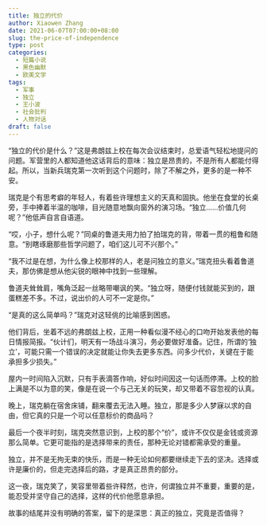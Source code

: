 ```yaml
---
title: 独立的代价
author: Xiaowen Zhang
date: 2021-06-07T07:00:00+08:00
slug: the-price-of-independence
type: post
categories:
  - 短篇小说
  - 黑色幽默
  - 欧美文学
tags:
  - 军事
  - 独立
  - 王小波
  - 社会批判
  - 人物对话
draft: false
---
```


“独立的代价是什么？”这是弗朗兹上校在每次会议结束时，总爱语气轻松地提问的问题。军营里的人都知道他这话背后的意味：独立是昂贵的，不是所有人都能付得起。所以，当新兵瑞克第一次听到这个问题时，除了不解之外，更多的是一种不安。

瑞克是个有思考癖的年轻人，有着些许理想主义的天真和固执。他坐在食堂的长桌旁，手中捧着半温的咖啡，目光随意地飘向窗外的演习场。“独立……价值几何呢？”他低声自言自语道。

“哎，小子，想什么呢？”同桌的鲁道夫用力拍了拍瑞克的背，带着一贯的粗鲁和随意。“别瞎琢磨那些哲学问题了，咱们这儿可不兴那个。”

“我不过是在想，为什么像上校那样的人，老是问独立的意义。”瑞克扭头看着鲁道夫，那仿佛是想从他尖锐的眼神中找到一些理解。

鲁道夫耸耸肩，嘴角泛起一丝略带嘲讽的笑。“独立呀，随便付钱就能买到的，跟蛋糕差不多。不过，说出价的人可不一定是你。”

“是真的这么简单吗？”瑞克对这轻佻的比喻感到困惑。

他们背后，坐着不远的弗朗兹上校，正用一种看似漫不经心的口吻开始发表他的每日情报简报。“伙计们，明天有一场战斗演习，务必要做好准备。记住，所谓的‘独立’，可能只需一个错误的决定就能让你失去更多东西。问多少代价，关键在于能承担多少损失。”

屋内一时间陷入沉默，只有手表滴答作响，好似时间因这一句话而停滞。上校的脸上满是不以为意的笑，像是在说一个与己无关的玩笑，却又带着不容忽视的认真。

晚上，瑞克躺在宿舍床铺，翻来覆去无法入睡。独立，那是多少人梦寐以求的自由，但它真的只是一个可以任意标价的商品吗？

最后一个夜半时刻，瑞克突然意识到，上校的那个“价”，或许不仅仅是金钱或资源那么简单。它更可能指的是选择带来的责任，那种无论对错都需承受的重量。

独立，并不是无拘无束的快乐，而是一种无论如何都要继续走下去的坚决。选择或许是廉价的，但走完选择后的路，才是真正昂贵的部分。

这一夜，瑞克笑了，笑容里带着些许释然，也许，何谓独立并不重要，重要的是，能忍受并坚守自己的选择，这样的代价他愿意承担。

故事的结尾并没有明确的答案，留下的是深思：真正的独立，究竟是否值得？